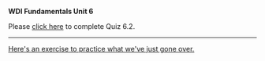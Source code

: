 **WDI Fundamentals Unit 6**

Please [click here](https://ga-immersives.typeform.com/to/OstnRF) to complete Quiz 6.2.

---

[Here's an exercise to practice what we've just gone over.](07_exercise.md)
